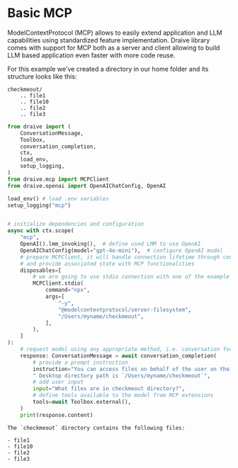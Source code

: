 # Basic MCP

ModelContextProtocol (MCP) allows to easily extend application and LLM capabilities using standardized feature implementation. Draive library comes with support for MCP both as a server and client allowing to build LLM based application even faster with more code reuse.

For this example we've created a directory in our home folder and its structure looks like this:
```
checkmeout/
    .. file1
    .. file10
    .. file2
    .. file3
```

```python
from draive import (
    ConversationMessage,
    Toolbox,
    conversation_completion,
    ctx,
    load_env,
    setup_logging,
)
from draive.mcp import MCPClient
from draive.openai import OpenAIChatConfig, OpenAI

load_env() # load .env variables
setup_logging("mcp")


# initialize dependencies and configuration
async with ctx.scope(
    "mcp",
    OpenAI().lmm_invoking(),  # define used LMM to use OpenAI
    OpenAIChatConfig(model="gpt-4o-mini"),  # configure OpenAI model
    # prepare MCPClient, it will handle connection lifetime through context
    # and provide associated state with MCP functionalities
    disposables=[
        # we are going to use stdio connection with one of the example servers
        MCPClient.stdio(
            command="npx",
            args=[
                "-y",
                "@modelcontextprotocol/server-filesystem",
                "/Users/myname/checkmeout",
            ],
        ),
    ]
):
    # request model using any appropriate method, i.e. conversation for chat
    response: ConversationMessage = await conversation_completion(
        # provide a prompt instruction
        instruction="You can access files on behalf of the user on their machine using available tools."
        " Desktop directory path is `/Users/myname/checkmeout`",
        # add user input
        input="What files are in checkmeout directory?",
        # define tools available to the model from MCP extensions
        tools=await Toolbox.external(),
    )
    print(response.content)
```
    The `checkmeout` directory contains the following files:
    
    - file1
    - file10
    - file2
    - file3
